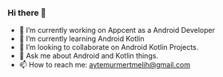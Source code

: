 ### Hi there 👋



- 🔭 I’m currently working on Appcent as a Android Developer
- 🌱 I’m currently learning Android Kotlin
- 👯 I’m looking to collaborate on Android Kotlin Projects.
- 💬 Ask me about Android and Kotlin things.
- 📫 How to reach me: aytemurmertmelih@gmail.com


